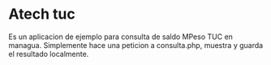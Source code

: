 Atech tuc
=========

Es un aplicacion de ejemplo para consulta de saldo MPeso TUC en managua. Simplemente hace una peticion a consulta.php, muestra y guarda el resultado localmente. 
